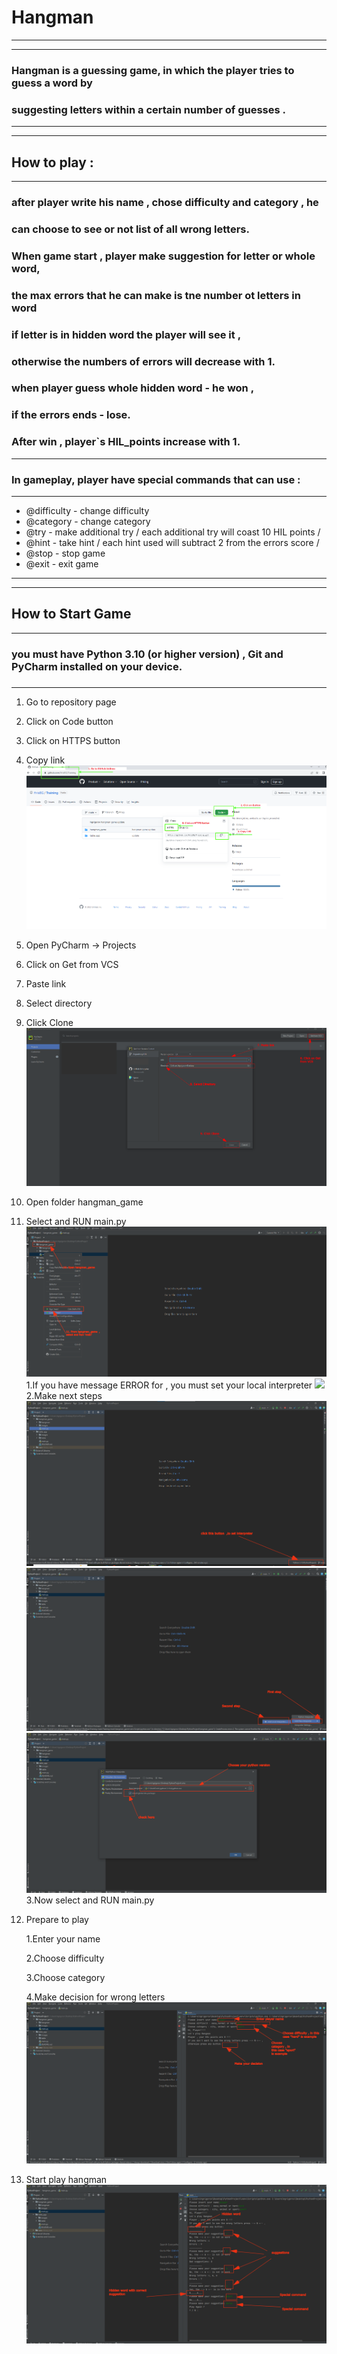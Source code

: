 # Hangman
***
***
### Hangman is a guessing game, in which the player tries to guess a word by
### suggesting letters within a certain number of guesses .
***
***
## How to play :
***
### after player write his name , chose difficulty and category , he
### can choose to see or not list of all wrong letters.
### When game start , player make suggestion for letter or whole word,
### the max errors that he can make is tne number ot letters in word
### if letter is in hidden word the player will see it ,
### otherwise the numbers of errors will decrease with 1.
### when player guess whole hidden word  - he won ,
### if the errors ends  -  lose.
### After win , player`s HIL_points increase with 1.
***
### In gameplay, player have special commands that can use :
***
* @difficulty - change difficulty 
* @category - change category
* @try -  make additional try / each additional try will coast 10 HIL points /
* @hint - take hint / each hint used will subtract 2 from the errors score /
* @stop - stop game
* @exit - exit game
***
***
## How to Start Game
***
### you must have Python 3.10 (or higher version) , Git and PyCharm installed on your device.
###
***
1. Go to repository page
2. Click on Code button
3. Click on HTTPS button
4. Copy link
![](./images/image1.png)
5. Open PyCharm -> Projects
6. Click on Get from VCS
7. Paste link
8. Select directory
9. Click Clone
![](./images/image2.png)
10. Open folder hangman_game
11. Select and RUN main.py
![](./images/image3.png)
    1.If you have message ERROR for , you must set your local interpreter
![](./images/image4.png)
    2.Make next steps
![](./images/image5.png)
![](./images/image6.png)
![](./images/image7.png)
    3.Now select and RUN main.py
12. Prepare to play
    
    1.Enter your name

    2.Choose difficulty
    
    3.Choose category

    4.Make decision for wrong letters 
![](./images/image8.png)
13. Start play hangman
![](./images/image9.png)
